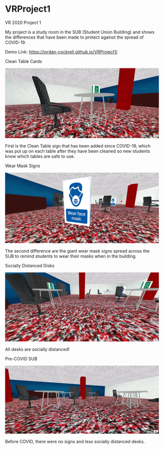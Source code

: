 # VRProject1
 VR 2020 Project 1

My project is a study room in the SUB (Student Union Building) and shows the differences that have been made to protect against the spread of COVID-19.

Demo Link: https://jordan-cockrell.github.io/VRProject1/

Clean Table Cards

![](Images/VR1.JPG)

First is the Clean Table sign that has been added since COVID-19, which was put up on each table after they have been cleaned so new students know which tables are safe to use.

Wear Mask Signs

![](Images/VR2.JPG)

The second difference are the giant wear mask signs spread across the SUB to remind students to wear their masks when in the building.

Socially Distanced Disks

![](Images/VR3.JPG)

All desks are socially distanced!

Pre-COVID SUB

![](Images/VR4.JPG)

Before COVID, there were no signs and less socially distanced desks.
